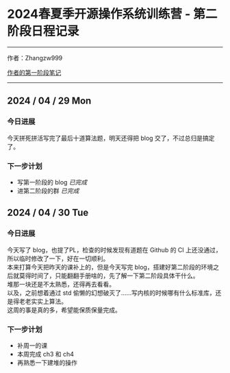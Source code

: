 # 2024春夏季开源操作系统训练营 - 第二阶段日程记录

---

作者：Zhangzw999  

[作者的第一阶段笔记](https://rcore-os.cn/blog/2024/04/29/Learning-OS-2024-Spring-Phase-1-Final-Report-Blog-From-Zhangzw999/)  

--- 

## 2024 / 04 / 29 Mon

### 今日进展

今天拼死拼活写完了最后十道算法题，明天还得把 blog 交了，不过总归是搞定了。

### 下一步计划

- 写第一阶段的 blog *已完成*
- 进第二阶段的群 *已完成*
  
## 2024 / 04 / 30 Tue

### 今日进展

今天写了 blog，也提了PL，检查的时候发现有道题在 Github 的 CI 上还没通过，所以临时修改了一下，好在一切顺利。  
本来打算今天把昨天的课补上的，但是今天写完 blog，搭建好第二阶段的环境之后就莫得时间了，只能翻翻手册啥的，先了解一下第二阶段具体干什么。  
堆那一块还是不太熟悉，还得再去看看。  
以及，之前想着通过 std 偷懒的幻想破灭了……写内核的时候哪有什么标准库，还是得老老实实上算法。  
这周的事是真的多，希望能保质保量完成。

### 下一步计划

- 补周一的课
- 本周完成 ch3 和 ch4
- 再熟悉一下建堆的操作
